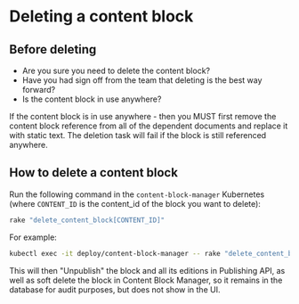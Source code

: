 # Deleting a content block

## Before deleting

* Are you sure you need to delete the content block?
* Have you had sign off from the team that deleting is the best way forward?
* Is the content block in use anywhere?

If the content block is in use anywhere - then you MUST first remove the content block reference
from all of the dependent documents and replace it with static text. The deletion task will fail
if the block is still referenced anywhere.

## How to delete a content block

Run the following command in the `content-block-manager` Kubernetes (where `CONTENT_ID` is the content_id of the
block you want to delete):

```bash
rake "delete_content_block[CONTENT_ID]"
```

For example:

```bash
kubectl exec -it deploy/content-block-manager -- rake "delete_content_block[a2184d5d-9d3a-4fc3-a290-8bb00edbfb69]"
```

This will then "Unpublish" the block and all its editions in Publishing API, as well as soft delete the block in
Content Block Manager, so it remains in the database for audit purposes, but does not show in the UI.
